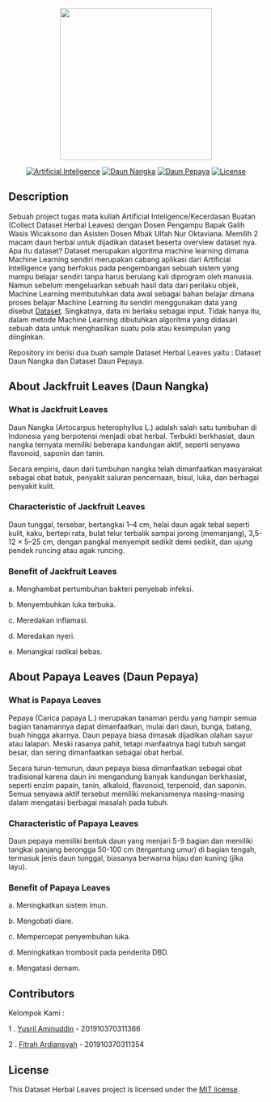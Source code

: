 <p align="center"><a href="#"><img src="https://rasvanjaya21.web.app/api/images/dataset-logo-github.svg" width="300"></a></p>

<p align="center">
<a href="https://en.wikipedia.org/wiki/Artificial_intelligence"><img src="https://rasvanjaya21.web.app/api/images/dataset-matkul-github.svg" alt="Artificial Inteligence"></a>
<a href="https://github.com/rasvanjaya21/Dataset-Daun-Nangka-dan-Pepaya_366_354/tree/master/Dataset"><img src="https://rasvanjaya21.web.app/api/images/dataset-label1-github.svg" alt="Daun Nangka"></a>
<a href="https://github.com/rasvanjaya21/Dataset-Daun-Nangka-dan-Pepaya_366_354/tree/master/Dataset"><img src="https://rasvanjaya21.web.app/api/images/dataset-label2-github.svg" alt="Daun Pepaya"></a>
<a href="https://opensource.org/licenses/MIT"><img src="https://rasvanjaya21.web.app/api/images/dataset-license-MIT-github.svg" alt="License"></a>
</p>

## Description

Sebuah project tugas mata kuliah Artificial Inteligence/Kecerdasan Buatan (Collect Dataset Herbal Leaves) dengan Dosen Pengampu Bapak Galih Wasis Wicaksono dan Asisten Dosen Mbak Ulfah Nur Oktaviana. Memilih 2 macam daun herbal untuk dijadikan dataset beserta overview dataset nya. Apa itu dataset? Dataset merupakan algoritma machine learning dimana Machine Learning sendiri merupakan cabang aplikasi dari Artificial Intelligence yang berfokus pada pengembangan sebuah sistem yang mampu belajar sendiri tanpa harus berulang kali diprogram oleh manusia. Namun sebelum mengeluarkan sebuah hasil data dari perilaku objek, Machine Learning membutuhkan data awal sebagai bahan belajar dimana proses belajar Machine Learning itu sendiri menggunakan data yang disebut <a href="#">Dataset</a>. Singkatnya, data ini berlaku sebagai input. Tidak hanya itu, dalam metode Machine Learning dibutuhkan algoritma yang didasari sebuah data untuk menghasilkan suatu pola atau kesimpulan yang diinginkan.

Repository ini berisi dua buah sample Dataset Herbal Leaves yaitu : Dataset Daun Nangka dan Dataset Daun Pepaya.

## About Jackfruit Leaves (Daun Nangka)

### What is Jackfruit Leaves

Daun Nangka (Artocarpus heterophyllus L.) adalah salah satu tumbuhan di Indonesia yang berpotensi menjadi obat herbal. Terbukti berkhasiat, daun nangka ternyata memiliki beberapa kandungan aktif, seperti senyawa flavonoid, saponin dan tanin.

Secara empiris, daun dari tumbuhan nangka telah dimanfaatkan masyarakat sebagai obat batuk, penyakit saluran pencernaan, bisul, luka, dan berbagai penyakit kulit.

### Characteristic of Jackfruit Leaves

Daun tunggal, tersebar, bertangkai 1–4 cm, helai daun agak tebal seperti kulit, kaku, bertepi rata, bulat telur terbalik sampai jorong (memanjang), 3,5-12 × 5–25 cm, dengan pangkal menyempit sedikit demi sedikit, dan ujung pendek runcing atau agak runcing.

### Benefit of Jackfruit Leaves

a. Menghambat pertumbuhan bakteri penyebab infeksi.

b. Menyembuhkan luka terbuka.

c. Meredakan inflamasi.

d. Meredakan nyeri.

e. Menangkal radikal bebas.

## About Papaya Leaves (Daun Pepaya)

### What is Papaya Leaves

Pepaya (Carica papaya L.) merupakan tanaman perdu yang hampir semua bagian tanamannya dapat dimanfaatkan, mulai dari daun, bunga, batang, buah hingga akarnya. Daun pepaya biasa dimasak dijadikan olahan sayur atau lalapan. Meski rasanya pahit, tetapi manfaatnya bagi tubuh sangat besar, dan sering dimanfaatkan sebagai obat herbal.

Secara turun-temurun, daun pepaya biasa dimanfaatkan sebagai obat tradisional karena daun ini mengandung banyak kandungan berkhasiat, seperti enzim papain, tanin, alkaloid, flavonoid, terpenoid, dan saponin. Semua senyawa aktif tersebut memiliki mekanismenya masing-masing dalam mengatasi berbagai masalah pada tubuh.

### Characteristic of Papaya Leaves

Daun pepaya memiliki bentuk daun yang menjari 5-9 bagian dan memiliki tangkai panjang berongga 50-100 cm (tergantung umur) di bagian tengah, termasuk jenis daun tunggal, biasanya berwarna hijau dan kuning (jika layu).

### Benefit of Papaya Leaves

a. Meningkatkan sistem imun.

b. Mengobati diare.

c. Mempercepat penyembuhan luka.

d. Meningkatkan trombosit pada penderita DBD.

e. Mengatasi demam.

## Contributors

Kelompok Kami :

1 . [Yusril Aminuddin](https://github.com/rasvanjaya21/) - 201910370311366

2 . [Fitrah Ardiansyah](https://github.com/fitraardiansyah/) - 201910370311354

## License

This Dataset Herbal Leaves project is licensed under the [MIT license](https://opensource.org/licenses/MIT).
